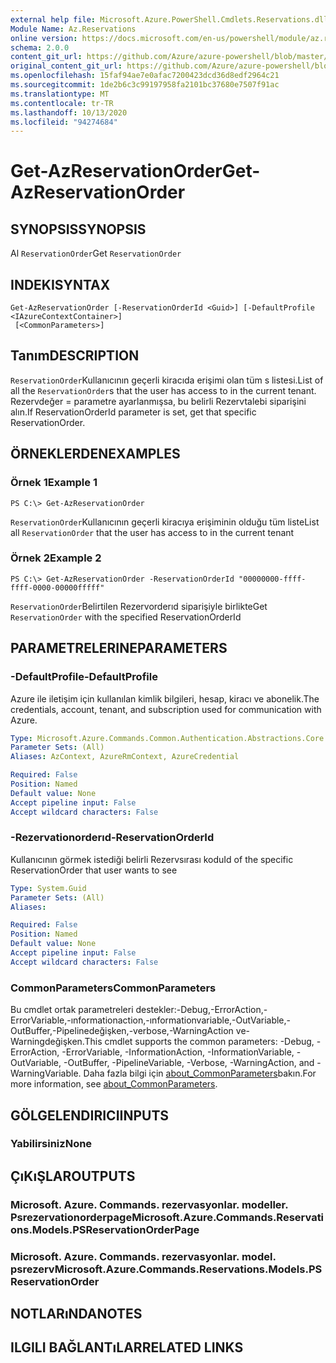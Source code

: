 ```yaml
---
external help file: Microsoft.Azure.PowerShell.Cmdlets.Reservations.dll-Help.xml
Module Name: Az.Reservations
online version: https://docs.microsoft.com/en-us/powershell/module/az.reservations/get-azreservationorder
schema: 2.0.0
content_git_url: https://github.com/Azure/azure-powershell/blob/master/src/Reservations/Reservations/help/Get-AzReservationOrder.md
original_content_git_url: https://github.com/Azure/azure-powershell/blob/master/src/Reservations/Reservations/help/Get-AzReservationOrder.md
ms.openlocfilehash: 15faf94ae7e0afac7200423dcd36d8edf2964c21
ms.sourcegitcommit: 1de2b6c3c99197958fa2101bc37680e7507f91ac
ms.translationtype: MT
ms.contentlocale: tr-TR
ms.lasthandoff: 10/13/2020
ms.locfileid: "94274684"
---
```

# <span data-ttu-id="f5fbd-101">Get-AzReservationOrder</span><span class="sxs-lookup"><span data-stu-id="f5fbd-101">Get-AzReservationOrder</span></span>

## <span data-ttu-id="f5fbd-102">SYNOPSIS</span><span class="sxs-lookup"><span data-stu-id="f5fbd-102">SYNOPSIS</span></span>
<span data-ttu-id="f5fbd-103">Al `ReservationOrder`</span><span class="sxs-lookup"><span data-stu-id="f5fbd-103">Get `ReservationOrder`</span></span>

## <span data-ttu-id="f5fbd-104">INDEKI</span><span class="sxs-lookup"><span data-stu-id="f5fbd-104">SYNTAX</span></span>

```
Get-AzReservationOrder [-ReservationOrderId <Guid>] [-DefaultProfile <IAzureContextContainer>]
 [<CommonParameters>]
```

## <span data-ttu-id="f5fbd-105">Tanım</span><span class="sxs-lookup"><span data-stu-id="f5fbd-105">DESCRIPTION</span></span>
<span data-ttu-id="f5fbd-106">`ReservationOrder`Kullanıcının geçerli kiracıda erişimi olan tüm s listesi.</span><span class="sxs-lookup"><span data-stu-id="f5fbd-106">List of all the `ReservationOrder`s that the user has access to in the current tenant.</span></span> <span data-ttu-id="f5fbd-107">Rezervdeğer = parametre ayarlanmışsa, bu belirli Rezervtalebi siparişini alın.</span><span class="sxs-lookup"><span data-stu-id="f5fbd-107">If ReservationOrderId parameter is set, get that specific ReservationOrder.</span></span>

## <span data-ttu-id="f5fbd-108">ÖRNEKLERDEN</span><span class="sxs-lookup"><span data-stu-id="f5fbd-108">EXAMPLES</span></span>

### <span data-ttu-id="f5fbd-109">Örnek 1</span><span class="sxs-lookup"><span data-stu-id="f5fbd-109">Example 1</span></span>
```
PS C:\> Get-AzReservationOrder
```

<span data-ttu-id="f5fbd-110">`ReservationOrder`Kullanıcının geçerli kiracıya erişiminin olduğu tüm liste</span><span class="sxs-lookup"><span data-stu-id="f5fbd-110">List all `ReservationOrder` that the user has access to in the current tenant</span></span>

### <span data-ttu-id="f5fbd-111">Örnek 2</span><span class="sxs-lookup"><span data-stu-id="f5fbd-111">Example 2</span></span>
```
PS C:\> Get-AzReservationOrder -ReservationOrderId "00000000-ffff-ffff-0000-00000fffff"
```

<span data-ttu-id="f5fbd-112">`ReservationOrder`Belirtilen Rezervorderıd siparişiyle birlikte</span><span class="sxs-lookup"><span data-stu-id="f5fbd-112">Get `ReservationOrder` with the specified ReservationOrderId</span></span>

## <span data-ttu-id="f5fbd-113">PARAMETRELERINE</span><span class="sxs-lookup"><span data-stu-id="f5fbd-113">PARAMETERS</span></span>

### <span data-ttu-id="f5fbd-114">-DefaultProfile</span><span class="sxs-lookup"><span data-stu-id="f5fbd-114">-DefaultProfile</span></span>
<span data-ttu-id="f5fbd-115">Azure ile iletişim için kullanılan kimlik bilgileri, hesap, kiracı ve abonelik.</span><span class="sxs-lookup"><span data-stu-id="f5fbd-115">The credentials, account, tenant, and subscription used for communication with Azure.</span></span>

```yaml
Type: Microsoft.Azure.Commands.Common.Authentication.Abstractions.Core.IAzureContextContainer
Parameter Sets: (All)
Aliases: AzContext, AzureRmContext, AzureCredential

Required: False
Position: Named
Default value: None
Accept pipeline input: False
Accept wildcard characters: False
```

### <span data-ttu-id="f5fbd-116">-Rezervationorderıd</span><span class="sxs-lookup"><span data-stu-id="f5fbd-116">-ReservationOrderId</span></span>
<span data-ttu-id="f5fbd-117">Kullanıcının görmek istediği belirli Rezervsırası kodu</span><span class="sxs-lookup"><span data-stu-id="f5fbd-117">Id of the specific ReservationOrder that user wants to see</span></span>

```yaml
Type: System.Guid
Parameter Sets: (All)
Aliases:

Required: False
Position: Named
Default value: None
Accept pipeline input: False
Accept wildcard characters: False
```

### <span data-ttu-id="f5fbd-118">CommonParameters</span><span class="sxs-lookup"><span data-stu-id="f5fbd-118">CommonParameters</span></span>
<span data-ttu-id="f5fbd-119">Bu cmdlet ortak parametreleri destekler:-Debug,-ErrorAction,-ErrorVariable,-ınformationaction,-ınformationvariable,-OutVariable,-OutBuffer,-Pipelinedeğişken,-verbose,-WarningAction ve-Warningdeğişken.</span><span class="sxs-lookup"><span data-stu-id="f5fbd-119">This cmdlet supports the common parameters: -Debug, -ErrorAction, -ErrorVariable, -InformationAction, -InformationVariable, -OutVariable, -OutBuffer, -PipelineVariable, -Verbose, -WarningAction, and -WarningVariable.</span></span> <span data-ttu-id="f5fbd-120">Daha fazla bilgi için [about_CommonParameters](http://go.microsoft.com/fwlink/?LinkID=113216)bakın.</span><span class="sxs-lookup"><span data-stu-id="f5fbd-120">For more information, see [about_CommonParameters](http://go.microsoft.com/fwlink/?LinkID=113216).</span></span>

## <span data-ttu-id="f5fbd-121">GÖLGELENDIRICI</span><span class="sxs-lookup"><span data-stu-id="f5fbd-121">INPUTS</span></span>

### <span data-ttu-id="f5fbd-122">Yabilirsiniz</span><span class="sxs-lookup"><span data-stu-id="f5fbd-122">None</span></span>

## <span data-ttu-id="f5fbd-123">ÇıKıŞLAR</span><span class="sxs-lookup"><span data-stu-id="f5fbd-123">OUTPUTS</span></span>

### <span data-ttu-id="f5fbd-124">Microsoft. Azure. Commands. rezervasyonlar. modeller. Psrezervationorderpage</span><span class="sxs-lookup"><span data-stu-id="f5fbd-124">Microsoft.Azure.Commands.Reservations.Models.PSReservationOrderPage</span></span>

### <span data-ttu-id="f5fbd-125">Microsoft. Azure. Commands. rezervasyonlar. model. psrezerv</span><span class="sxs-lookup"><span data-stu-id="f5fbd-125">Microsoft.Azure.Commands.Reservations.Models.PSReservationOrder</span></span>

## <span data-ttu-id="f5fbd-126">NOTLARıNDA</span><span class="sxs-lookup"><span data-stu-id="f5fbd-126">NOTES</span></span>

## <span data-ttu-id="f5fbd-127">ILGILI BAĞLANTıLAR</span><span class="sxs-lookup"><span data-stu-id="f5fbd-127">RELATED LINKS</span></span>
